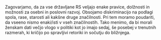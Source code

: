 Zagovarjamo, da za vse državljane RS veljajo enake pravice, dolžnosti in možnosti za osebni in poslovni razvoj. Obsojamo diskriminacijo na podlagi spola, rase, starosti ali kakšne druge značilnosti. Pri tem moramo poudariti, da vseeno nismo enaki/isti v vseh značilnostih. Tako menimo, da bi morali ženskam dati večjo vlogo v politiki kot jo imajo sedaj, še posebej v trenutnih razmerah, ki kričijo po spravljivi retoriki in sočutju do bližnjega.

